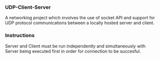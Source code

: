 ### UDP-Client-Server
A networking project which involves the use of socket API and support for UDP protocol communications between a locally hosted server and client.

### Instructions
Server and Client must be run independently and simultaneously with Server being executed first in order for connection to be succesful.
